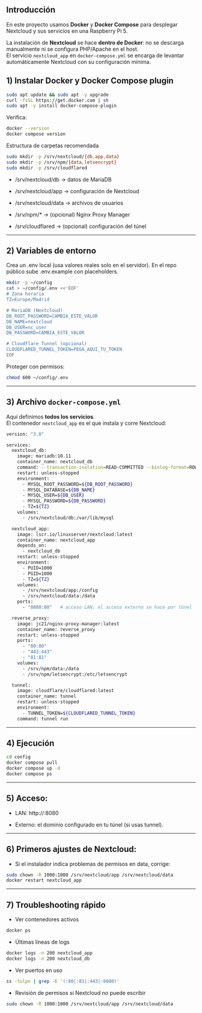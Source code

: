 ## Introducción
En este proyecto usamos **Docker** y **Docker Compose** para desplegar Nextcloud y sus servicios en una Raspberry Pi 5.  

La instalación de **Nextcloud** se hace **dentro de Docker**: no se descarga manualmente ni se configura PHP/Apache en el host.  
El servicio `nextcloud_app` en `docker-compose.yml` se encarga de levantar automáticamente Nextcloud con su configuración mínima.  


## 1) Instalar Docker y Docker Compose plugin

```bash
sudo apt update && sudo apt -y upgrade
curl -fsSL https://get.docker.com | sh
sudo apt -y install docker-compose-plugin
```
Verifica:

```bash
docker --version
docker compose version
```

Estructura de carpetas recomendada

```bash
sudo mkdir -p /srv/nextcloud/{db,app,data}
sudo mkdir -p /srv/npm/{data,letsencrypt}
sudo mkdir -p /srv/cloudflared
```

- /srv/nextcloud/db → datos de MariaDB

- /srv/nextcloud/app → configuración de Nextcloud

- /srv/nextcloud/data → archivos de usuarios

- /srv/npm/* → (opcional) Nginx Proxy Manager

- /srv/cloudflared → (opcional) configuración del túnel

----------

## 2) Variables de entorno

Crea un .env local (usa valores reales solo en el servidor). En el repo público sube .env.example con placeholders.
```bash
mkdir -p ~/config
cat > ~/config/.env <<'EOF'
# Zona horaria
TZ=Europe/Madrid

# MariaDB (Nextcloud)
DB_ROOT_PASSWORD=CAMBIA_ESTE_VALOR
DB_NAME=nextcloud
DB_USER=nc_user
DB_PASSWORD=CAMBIA_ESTE_VALOR

# Cloudflare Tunnel (opcional)
CLOUDFLARED_TUNNEL_TOKEN=PEGA_AQUI_TU_TOKEN
EOF
```
Proteger con permisos:
```bash
chmod 600 ~/config/.env
```

-----------

## 3) Archivo `docker-compose.yml`

Aquí definimos **todos los servicios**.  
El contenedor `nextcloud_app` es el que instala y corre Nextcloud:

```bash
version: "3.8"

services:
  nextcloud_db:
    image: mariadb:10.11
    container_name: nextcloud_db
    command: --transaction-isolation=READ-COMMITTED --binlog-format=ROW
    restart: unless-stopped
    environment:
      - MYSQL_ROOT_PASSWORD=${DB_ROOT_PASSWORD}
      - MYSQL_DATABASE=${DB_NAME}
      - MYSQL_USER=${DB_USER}
      - MYSQL_PASSWORD=${DB_PASSWORD}
      - TZ=${TZ}
    volumes:
      - /srv/nextcloud/db:/var/lib/mysql

  nextcloud_app:
    image: lscr.io/linuxserver/nextcloud:latest
    container_name: nextcloud_app
    depends_on:
      - nextcloud_db
    restart: unless-stopped
    environment:
      - PUID=1000
      - PGID=1000
      - TZ=${TZ}
    volumes:
      - /srv/nextcloud/app:/config
      - /srv/nextcloud/data:/data
    ports:
      - "8080:80"   # acceso LAN; el acceso externo se hace por túnel

  reverse_proxy:
    image: jc21/nginx-proxy-manager:latest
    container_name: reverse_proxy
    restart: unless-stopped
    ports:
      - "80:80"
      - "443:443"
      - "81:81"
    volumes:
      - /srv/npm/data:/data
      - /srv/npm/letsencrypt:/etc/letsencrypt

  tunnel:
    image: cloudflare/cloudflared:latest
    container_name: tunnel
    restart: unless-stopped
    environment:
      - TUNNEL_TOKEN=${CLOUDFLARED_TUNNEL_TOKEN}
    command: tunnel run
```
--------
## 4) Ejecución

```bash
cd config
docker compose pull
docker compose up -d
docker compose ps
```

----------

## 5) Acceso:

- LAN: http://<IP-LAN>:8080

- Externo: el dominio configurado en tu túnel (si usas tunnel).

------

## 6) Primeros ajustes de Nextcloud:

- Si el instalador indica problemas de permisos en data, corrige:
```bash
sudo chown -R 1000:1000 /srv/nextcloud/app /srv/nextcloud/data
docker restart nextcloud_app
```

------

## 7) Troubleshooting rápido

- Ver contenedores activos
```bash
docker ps
```
- Últimas líneas de logs
```bash
docker logs -n 200 nextcloud_app
docker logs -n 200 nextcloud_db
```
- Ver puertos en uso
```bash
ss -tulpn | grep -E '(:80|:81|:443|:8080)'
```
- Revisión de permisos si Nextcloud no puede escribir
```bash
sudo chown -R 1000:1000 /srv/nextcloud/app /srv/nextcloud/data
```
